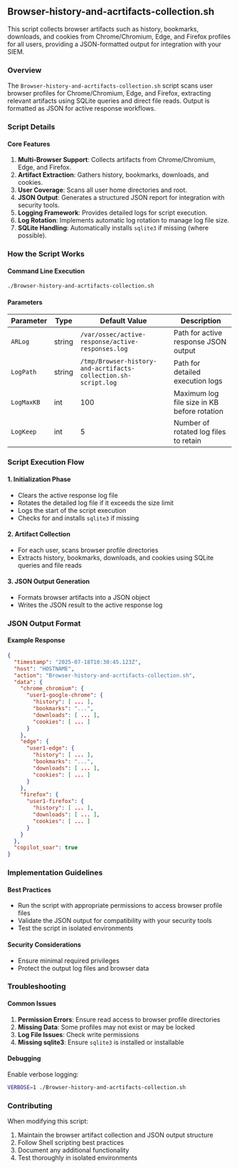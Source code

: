 ## Browser-history-and-acrtifacts-collection.sh

This script collects browser artifacts such as history, bookmarks, downloads, and cookies from Chrome/Chromium, Edge, and Firefox profiles for all users, providing a JSON-formatted output for integration with your SIEM.

### Overview

The `Browser-history-and-acrtifacts-collection.sh` script scans user browser profiles for Chrome/Chromium, Edge, and Firefox, extracting relevant artifacts using SQLite queries and direct file reads. Output is formatted as JSON for active response workflows.

### Script Details

#### Core Features

1. **Multi-Browser Support**: Collects artifacts from Chrome/Chromium, Edge, and Firefox.
2. **Artifact Extraction**: Gathers history, bookmarks, downloads, and cookies.
3. **User Coverage**: Scans all user home directories and root.
4. **JSON Output**: Generates a structured JSON report for integration with security tools.
5. **Logging Framework**: Provides detailed logs for script execution.
6. **Log Rotation**: Implements automatic log rotation to manage log file size.
7. **SQLite Handling**: Automatically installs `sqlite3` if missing (where possible).

### How the Script Works

#### Command Line Execution
```bash
./Browser-history-and-acrtifacts-collection.sh
```

#### Parameters

| Parameter | Type | Default Value | Description |
|-----------|------|---------------|-------------|
| `ARLog`   | string | `/var/ossec/active-response/active-responses.log` | Path for active response JSON output |
| `LogPath` | string | `/tmp/Browser-history-and-acrtifacts-collection.sh-script.log` | Path for detailed execution logs |
| `LogMaxKB` | int | 100 | Maximum log file size in KB before rotation |
| `LogKeep` | int | 5 | Number of rotated log files to retain |

### Script Execution Flow

#### 1. Initialization Phase
- Clears the active response log file
- Rotates the detailed log file if it exceeds the size limit
- Logs the start of the script execution
- Checks for and installs `sqlite3` if missing

#### 2. Artifact Collection
- For each user, scans browser profile directories
- Extracts history, bookmarks, downloads, and cookies using SQLite queries and file reads

#### 3. JSON Output Generation
- Formats browser artifacts into a JSON object
- Writes the JSON result to the active response log

### JSON Output Format

#### Example Response
```json
{
  "timestamp": "2025-07-18T10:30:45.123Z",
  "host": "HOSTNAME",
  "action": "Browser-history-and-acrtifacts-collection.sh",
  "data": {
    "chrome_chromium": {
      "user1-google-chrome": {
        "history": [ ... ],
        "bookmarks": "...",
        "downloads": [ ... ],
        "cookies": [ ... ]
      }
    },
    "edge": {
      "user1-edge": {
        "history": [ ... ],
        "bookmarks": "...",
        "downloads": [ ... ],
        "cookies": [ ... ]
      }
    },
    "firefox": {
      "user1-firefox": {
        "history": [ ... ],
        "downloads": [ ... ],
        "cookies": [ ... ]
      }
    }
  },
  "copilot_soar": true
}
```

### Implementation Guidelines

#### Best Practices
- Run the script with appropriate permissions to access browser profile files
- Validate the JSON output for compatibility with your security tools
- Test the script in isolated environments

#### Security Considerations
- Ensure minimal required privileges
- Protect the output log files and browser data

### Troubleshooting

#### Common Issues
1. **Permission Errors**: Ensure read access to browser profile directories
2. **Missing Data**: Some profiles may not exist or may be locked
3. **Log File Issues**: Check write permissions
4. **Missing sqlite3**: Ensure `sqlite3` is installed or installable

#### Debugging
Enable verbose logging:
```bash
VERBOSE=1 ./Browser-history-and-acrtifacts-collection.sh
```

### Contributing

When modifying this script:
1. Maintain the browser artifact collection and JSON output structure
2. Follow Shell scripting best practices
3. Document any additional functionality
4. Test thoroughly in isolated environments
